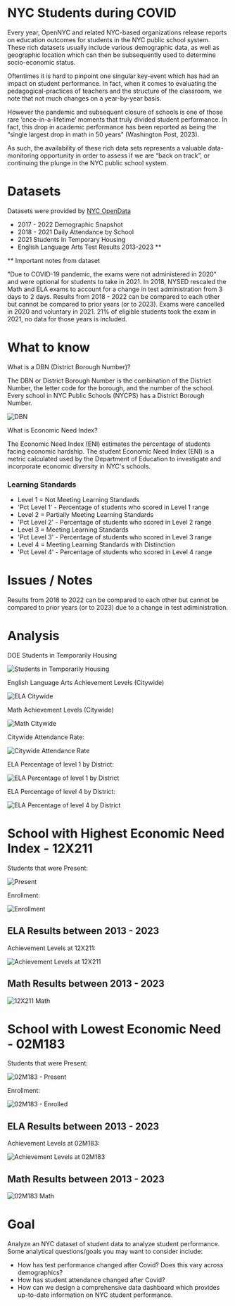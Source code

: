 # NYC Students during COVID
Every year, OpenNYC and related NYC-based organizations release reports on education outcomes for students in the NYC public school system. These rich datasets usually include various demographic data, as well as geographic location which can then be subsequently used to determine socio-economic status.

Oftentimes it is hard to pinpoint one singular key-event which has had an impact on student performance. In fact, when it comes to evaluating the pedagogical-practices of teachers and the structure of the classroom, we note that not much changes on a year-by-year basis. 

However the pandemic and subsequent closure of schools is one of those rare ‘once-in-a-lifetime’ moments that truly divided student performance. In fact, this drop in academic performance has been reported as being the “single largest drop in math in 50 years” (Washington Post, 2023). 

As such, the availability of these rich data sets represents a valuable data-monitoring opportunity in order to assess if we are “back on track”, or continuing the plunge in the NYC public school system. 

# Datasets
Datasets were provided by
[NYC OpenData](https://opendata.cityofnewyork.us/data/)

 - 2017 - 2022 Demographic Snapshot 
 - 2018 - 2021 Daily Attendance by School
 - 2021 Students In Temporary Housing
 - English Language Arts Test Results 2013-2023 **

** Important notes from dataset 

 "Due to COVID-19 pandemic, the exams were not administered in 2020" and were optional for students to take in 2021. In 2018, NYSED rescaled the Math and ELA exams to account for a change in test administration from 3 days to 2 days. Results from 2018 - 2022 can be compared to each other but cannot be compared to prior years (or to 2023). Exams were cancelled in 2020 and voluntary in 2021. 21% of eligible students took the exam in 2021, no data for those years is included. 

# What to know
What is a DBN (District Borough Number)?

The DBN or District Borough Number is the combination of the District Number, the letter code for the borough, and the number of the school. Every school in NYC Public Schools (NYCPS) has a District Borough Number.

![DBN](docs/NYC_DBN.jpg)

What is Economic Need Index?

The Economic Need Index (ENI) estimates the percentage of students facing economic hardship.
The student Economic Need Index (ENI) is a metric calculated used by the Department of Education to investigate and incorporate economic diversity in NYC's schools.

### Learning Standards 

- Level 1  = Not Meeting Learning Standards
- 'Pct Level 1' - Percentage of students who scored in Level 1 range  
- Level 2 = Partially Meeting Learning Standards
- 'Pct Level 2' - Percentage of students who scored in Level 2 range
- Level 3 = Meeting Learning Standards
- 'Pct Level 3' - Percentage of students who scored in Level 3 range 
- Level 4 = Meeting Learning Standards with Distinction  
- 'Pct Level 4' - Percentage of students who scored in Level 4 range

# Issues / Notes
Results from 2018 to 2022 can be compared to each other but cannot be compared to prior years  (or to 2023) due to a change in test adiministration. 

# Analysis
DOE Students in Temporarily Housing

![Students in Temporarily Housing](<docs/Percentage of DOE Temporarily Housed Students Over the Years.png>)


English Language Arts Achievement Levels (Citywide)


![ELA Citywide](<docs/Percentage of Students by Achievement Levels Over Years (Citywide).png>)

Math Achievement Levels (Citywide)

![Math Citywide](<docs/CityWide Math Levels.png>)

Citywide Attendance Rate:

![Citywide Attendance Rate](<docs/Heatmap of Attendance Rate by District and Month (2018 - 2021).png>) 

ELA Percentage of level 1 by District:

![ELA Percentage of level 1 by District](<docs/ELA Percentage of Level 1 by District and Year.png>)

ELA Percentage of level 4 by District:

![ELA Percentage of level 4 by District](<docs/ELA Percentage of Level 4 by District and Year.png>)

# School with Highest Economic Need Index - 12X211

Students that were Present:

![Present](<docs/12X211 Present.png>)

Enrollment: 

![Enrollment](<docs/12X211 Enrolled.png>)

## ELA Results between 2013 - 2023
Achievement Levels at 12X211: 

![Achievement Levels at 12X211](<docs/Percentage of Students by Achievement Levels Over Years at 12X211.png>)

## Math Results between 2013 - 2023

![12X211 Math](<docs/12X211 Math.png>)

# School with Lowest Economic Need  - 02M183

Students that were Present:

![02M183 - Present](<docs/02M183 - Present.png>)

Enrollment:

![02M183 - Enrolled](<docs/02M183 - Enrolled.png>)

## ELA Results between 2013 - 2023
Achievement Levels at 02M183: 

![Achievement Levels at 02M183](<docs/Percentage of Students by Achievement Levels Over Years at DBN 02M183.png>)

## Math Results between 2013 - 2023

![02M183 Math](<docs/02M183 Math.png>)


# Goal
Analyze an NYC dataset of student data to analyze student performance. Some analytical questions/goals you may want to consider include:
- How has test performance changed after Covid? Does this vary across demographics?
- How has student attendance changed after Covid?
- How can we design a comprehensive data dashboard which provides up-to-date information on NYC student performance. 
